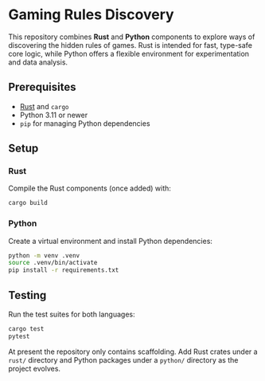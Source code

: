 # Gaming Rules Discovery

This repository combines **Rust** and **Python** components to explore ways of
discovering the hidden rules of games. Rust is intended for fast, type-safe core
logic, while Python offers a flexible environment for experimentation and data
analysis.

## Prerequisites

- [Rust](https://www.rust-lang.org/tools/install) and `cargo`
- Python 3.11 or newer
- `pip` for managing Python dependencies

## Setup

### Rust

Compile the Rust components (once added) with:

```bash
cargo build
```

### Python

Create a virtual environment and install Python dependencies:

```bash
python -m venv .venv
source .venv/bin/activate
pip install -r requirements.txt
```

## Testing

Run the test suites for both languages:

```bash
cargo test
pytest
```

At present the repository only contains scaffolding. Add Rust crates under a
`rust/` directory and Python packages under a `python/` directory as the project
evolves.

